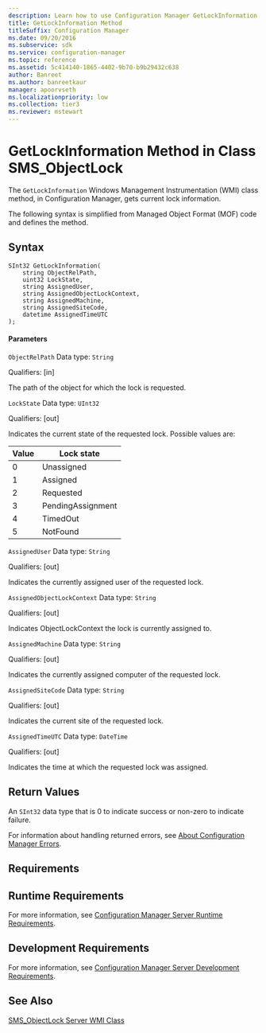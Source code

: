 ```yaml
---
description: Learn how to use Configuration Manager GetLockInformation Windows Management Instrumentation (WMI) class method to get current lock information.
title: GetLockInformation Method
titleSuffix: Configuration Manager
ms.date: 09/20/2016
ms.subservice: sdk
ms.service: configuration-manager
ms.topic: reference
ms.assetid: 5c414140-1865-4402-9b70-b9b29432c638
author: Banreet
ms.author: banreetkaur
manager: apoorvseth
ms.localizationpriority: low
ms.collection: tier3
ms.reviewer: mstewart
---
```

# GetLockInformation Method in Class SMS_ObjectLock
The `GetLockInformation` Windows Management Instrumentation (WMI) class method, in Configuration Manager,  gets current lock information.

 The following syntax is simplified from Managed Object Format (MOF) code and defines the method.

## Syntax

```
SInt32 GetLockInformation(
    string ObjectRelPath,
    uint32 LockState,
    string AssignedUser,
    string AssignedObjectLockContext,
    string AssignedMachine,
    string AssignedSiteCode,
    datetime AssignedTimeUTC
);
```

#### Parameters
 `ObjectRelPath`
 Data type: `String`

 Qualifiers: [in]

 The path of the object for which the lock is requested.

 `LockState`
 Data type: `UInt32`

 Qualifiers: [out]

 Indicates the current state of the requested lock. Possible values are:

| Value | Lock state |
| ----- | ---------- |
|0|Unassigned|
|1|Assigned|
|2|Requested|
|3|PendingAssignment|
|4|TimedOut|
|5|NotFound|

 `AssignedUser`
 Data type: `String`

 Qualifiers: [out]

 Indicates the currently assigned user of the requested lock.

 `AssignedObjectLockContext`
 Data type: `String`

 Qualifiers: [out]

 Indicates ObjectLockContext the lock is currently assigned to.

 `AssignedMachine`
 Data type: `String`

 Qualifiers: [out]

 Indicates the currently assigned computer of the requested lock.

 `AssignedSiteCode`
 Data type: `String`

 Qualifiers: [out]

 Indicates the current site of the requested lock.

 `AssignedTimeUTC`
 Data type: `DateTime`

 Qualifiers: [out]

 Indicates the time at which the requested lock was assigned.

## Return Values
 An `SInt32` data type that is 0 to indicate success or non-zero to indicate failure.

 For information about handling returned errors, see [About Configuration Manager Errors](../../../develop/core/understand/about-configuration-manager-errors.md).

## Requirements

## Runtime Requirements
 For more information, see [Configuration Manager Server Runtime Requirements](../../../develop/core/reqs/server-runtime-requirements.md).

## Development Requirements
 For more information, see [Configuration Manager Server Development Requirements](../../../develop/core/reqs/server-development-requirements.md).

## See Also
 [SMS_ObjectLock Server WMI Class](../../../develop/reference/misc/sms_objectlock-server-wmi-class.md)
